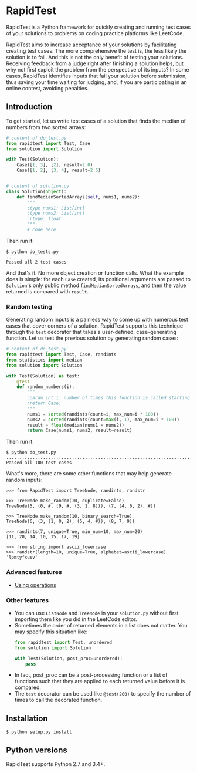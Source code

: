 # RapidTest

RapidTest is a Python framework for quickly creating and running test cases of your solutions to problems on coding practice platforms like LeetCode.

RapidTest aims to increase acceptance of your solutions by facilitating creating test cases. The more comprehensive the test is, the less likely the solution is to fail. And this is not the only benefit of testing your solutions. Receiving feedback from a judge right after finishing a solution helps, but why not first exploit the problem from the perspective of its inputs? In some cases, RapidTest identifies inputs that fail your solution before submission, thus saving your time waiting for judging, and, if you are participating in an online contest, avoiding penalties.


## Introduction

To get started, let us write test cases of a solution that finds the median of numbers from two sorted arrays:

```Python
# content of do_test.py
from rapidtest import Test, Case
from solution import Solution

with Test(Solution):
    Case([1, 3], [2], result=2.0)
    Case([1, 2], [3, 4], result=2.5)


# content of solution.py
class Solution(object):
    def findMedianSortedArrays(self, nums1, nums2):
        """
        :type nums1: List[int]
        :type nums2: List[int]
        :rtype: float
        """
        # code here
```

Then run it:

```
$ python do_tests.py
..
Passed all 2 test cases
```

And that's it. No more object creation or function calls. What the example does is simple: for each `Case` created, its positional arguments are passed to `Solution`'s only public method `findMedianSortedArrays`, and then the value returned is compared with `result`.


### Random testing

Generating random inputs is a painless way to come up with numerous test cases that cover corners of a solution. RapidTest supports this technique through the `test` decorator that takes a user-defined, case-generating function. Let us test the previous solution by generating random cases:

```Python
# content of do_test.py
from rapidtest import Test, Case, randints
from statistics import median
from solution import Solution

with Test(Solution) as test:
    @test
    def random_numbers(i):
        """
        :param int i: number of times this function is called starting from 0
        :return Case:
        """
        nums1 = sorted(randints(count=i, max_num=i * 100))
        nums2 = sorted(randints(count=max(i, 1), max_num=i * 100))
        result = float(median(nums1 + nums2))
        return Case(nums1, nums2, result=result)
```

Then run it:

```
$ python do_test.py
....................................................................................................
Passed all 100 test cases
```

What's more, there are some other functions that may help generate random inputs:

```
>>> from RapidTest import TreeNode, randints, randstr

>>> TreeNode.make_random(10, duplicate=False)
TreeNode(5, (0, #, (9, #, (3, 1, 8))), (7, (4, 6, 2), #))

>>> TreeNode.make_random(10, binary_search=True)
TreeNode(6, (3, (1, 0, 2), (5, 4, #)), (8, 7, 9))

>>> randints(7, unique=True, min_num=10, max_num=20)
[11, 20, 14, 10, 15, 17, 19]

>>> from string import ascii_lowercase
>>> randstr(length=10, unique=True, alphabet=ascii_lowercase)
'lpmtyfxusv'
```


### Advanced features

- [Using operations](./advanced_features.md#using-operations)


### Other features

- You can use `ListNode` and `TreeNode` in your `solution.py` without first importing them like you did in the LeetCode editor.
- Sometimes the order of returned elements in a list does not matter. You may specify this situation like:
    ```Python
    from rapidtest import Test, unordered
    from solution import Solution

    with Test(Solution, post_proc=unordered):
        pass
    ```
- In fact, post_proc can be a post-processing function or a list of functions such that they are applied to each returned value before it is compared.
- The `test` decorator can be used like `@test(200)` to specify the number of times to call the decorated function.


## Installation
```
$ python setup.py install
```

## Python versions
RapidTest supports Python 2.7 and 3.4+.
